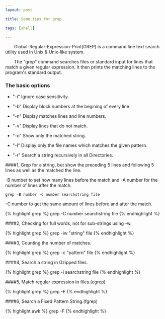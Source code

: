 ```yaml
---
layout: post

title: Some tips for grep

tags: [shell]

---
```


&emsp;&emsp;Global-Regular-Expression-Print(GREP) is a command line text search utility used in Unix & Unix-like system.

&emsp;&emsp;The "grep" command searches files or standard input for lines that match a given regular expression. It then prints the matching lines to the program's standard output.

### The basic options

* "-i" Ignore case sensitivity.

* "-b" Display block numbers at the begining of every line.

* "-n" Display matches lines and line numbers.

* "-v" Display lines that do not match.
* "-o" Show only the matched string.
* "-l" Display only the file names which matches the given pattern.
* "-r" Search a string recursively in all Directories.

####1, Grep for a string, but show the preceding 5 lines and following 5 lines as well as the matched the line.

-B number to set how many lines before the match and -A number for the number of lines after the match.

`grep -B number -C number searchstring file`

-C number to get the same amount of lines before and after the match.
    
{% highlight grep %}
grep -C number searchstring file
{% endhighlight %}

####2, Checking for full words, not for sub-strings using -w.

{% highlight grep %}
grep -iw "string" file
{% endhighlight %}

####3, Counting the number of matches.

{% highlight grep %}
grep -c "pattern" file
{% endhighlight %}

####4, Search a string in Gzipped files.

{% highlight grep %}
grep -i searchstring file
{% endhighlight %}

####5, Match regular expression in files.(egrep) 

{% highlight grep %}
grep -E
{% endhighlight %}

####6, Search a Fixed Pattern String.(fgrep)

{% highlight awk %}
grep -F
{% endhighlight %}


